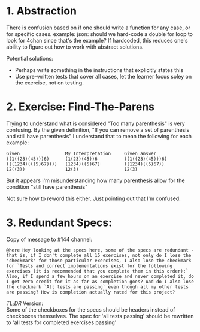 # 1. Abstraction 
There is confusion based on if one should write a function for any case, or for specific cases.
example: json: should we hard-code a double for loop to look for 4chan since that's the example?
If hardcoded, this reduces one's ability to figure out how to work with abstract solutions.

Potential solutions:
- Perhaps write something in the instructions that explicitly states this
- Use pre-written tests that cover all cases, let the learner focus soley on the exercise, not on testing.

# 2. Exercise: Find-The-Parens
Trying to understand what is considered "Too many parenthesis" is very confusing. By the given definition, "If you can remove a set of parenthesis and still have parenthesis" I understand that to mean the following for each example:
```
Given                 My Interpretation     Given answer
((1((23)(45)))6)      (1(23)(45))6          ((1((23)(45)))6)
(((1234)(((5)67))))   (1234)((5)67)         ((1234)((5)67))
12((3))               12(3)                 12(3)
```

But it appears I'm misunderstanding how many parenthesis allow for the condition "still have parenthesis"

Not sure how to reword this either. Just pointing out that I'm confused.

# 3. Redundant Specs:
Copy of message to #144 channel:
```
@here Hey looking at the specs here, some of the specs are redundant - that is, if I don't complete all 15 exercises, not only do I lose the 'checkmark' for those particular exercises, I also lose the checkmark for `Tests and correct implementations exist for the following exercises (it is recommended that you complete them in this order):`
Also, if I spend a few hours on an exercise and never completed it, do I get zero credit for it as far as completion goes? And do I also lose the checkmark `All tests are passing` even though all my other tests are passing? How is completion actually rated for this project?
```

*TL;DR* Version:  
Some of the checkboxes for the specs should be headers instead of checkboxes themselves. The spec for 'all tests passing' should be rewritten to 'all tests for completed exercises passing'
